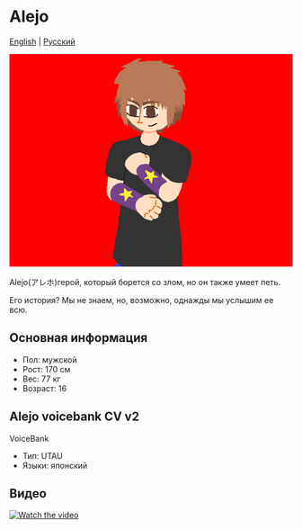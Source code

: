 # Alejo
[English](README.md) | [Русский](README.ru.md)

![Avatar](/image.png)

Alejo(アレホ)герой, который борется со злом, но он также умеет петь.

Его история? Мы не знаем, но, возможно, однажды мы услышим ее всю.

## Основная информация
- Пол: мужской
- Рост: 170 см
- Вес: 77 кг
- Возраст: 16

## Alejo voicebank CV v2
VoiceBank
- Тип: UTAU
- Языки: японский

## Видео
[![Watch the video](https://i.ytimg.com/vi/TfMiyqJBQeA/hqdefault.jpg)](https://youtu.be/TfMiyqJBQeA)
